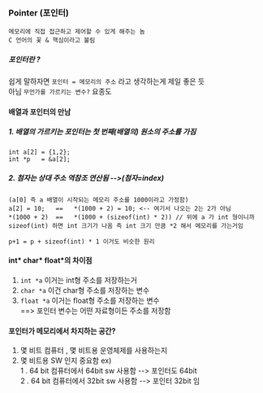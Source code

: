 ### Pointer (포인터)
```
메모리에 직접 접근하고 제어할 수 있게 해주는 놈
C 언어의 꽃 & 핵심이라고 불림
```

##### 포인터란 ?
쉽게 말하자면 `포인터 = 메모리의 주소` 라고 생각하는게 제일 좋은 듯<br>
아님 `무언가를 가르키는 변수?` 요종도

#### 배열과 포인터의 만남

##### 1. 배열의 가르키는 포인터는 첫 번째(배열의) 원소의 주소를 가짐
```
int a[2] = {1,2};
int *p   = &a[2];
```

##### 2. 첨자는 상대 주소 역참조 연산됨 -->(첨자=index)
```
(a[0] 즉 a 배열이 시작되는 메모리 주소를 1000이라고 가정함)
a[2] = 10;   ==   *(1000 + 2) = 10; <-- 여기서 나오는 2는 2가 아님
*(1000 + 2)  ==   *(1000 + (sizeof(int) * 2)) // 위에 a 가 int 형이니까
sizeof(int) 하면 int 크기가 나옴 즉 int 크기 만큼 *2 해서 메모리를 가는거임

p+1 = p + sizeof(int) * 1 이거도 비슷한 원리
```

#### int* char* float*의 차이점
1. `int *a` 이거는 int형 주소를 저장하는거<br>
2. `char *a` 이건 char형 주소를 저장하는 변수<br>
3. `float *a` 이거는 float형 주소를 저장하는 변수<br>
==> 포인터 변수는 어떤 자료형이든 주소를 저장함

#### 포인터가 메모리에서 차지하는 공간?
1. 몇 비트 컴퓨터 , 몇 비트용 운영체제를 사용하는지
2. 몇 비트용 SW 인지 중요함
ex)<br>
1 . 64 bit 컴퓨터에서 64bit sw 사용함 --> 포인터도 64bit<br>
2 . 64 bit 컴퓨터에서 32bit sw 사용함 --> 포인터 32bit 임<br>
